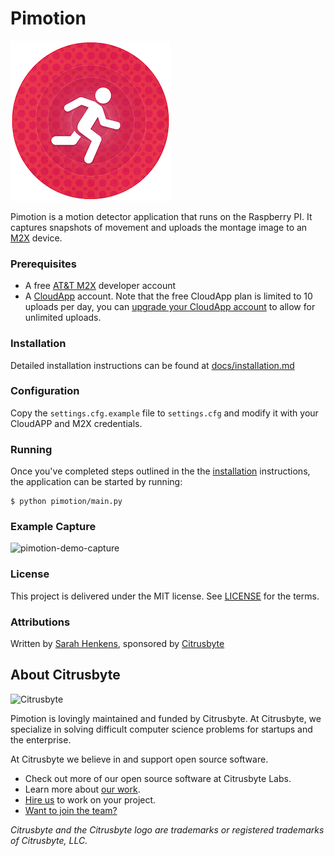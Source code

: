 Pimotion
========

![PIMotion Logo](docs/logo-256.png?raw=true)

Pimotion is a motion detector application that runs on the Raspberry PI. It captures snapshots of movement and uploads the montage image to an [M2X](https://m2x.att.com) device.

### Prerequisites

* A free [AT&T M2X](https://m2x.att.com) developer account
* A [CloudApp](https://www.getcloudapp.com/) account. Note that the free CloudApp plan is limited to 10 uploads per day, you can [upgrade your CloudApp account](https://www.getcloudapp.com/plans) to allow for unlimited uploads.

### Installation

Detailed installation instructions can be found at [docs/installation.md](docs/installation.md)

### Configuration

Copy the `settings.cfg.example` file to `settings.cfg` and modify it with your CloudAPP and M2X credentials.

### Running

Once you've completed steps outlined in the the [installation](docs/installation.md) instructions, the application can be started by running:

	$ python pimotion/main.py

### Example Capture
![pimotion-demo-capture](https://raw.githubusercontent.com/citrusbyte/pimotion/master/docs/pimotion-demo-capture.jpg)

### License

This project is delivered under the MIT license. See [LICENSE](LICENSE) for the terms.

### Attributions

Written by [Sarah Henkens](https://github.com/sarahhenkens), sponsored by [Citrusbyte](https://citrusbyte.com/)

## About Citrusbyte

![Citrusbyte](http://i.imgur.com/W6eISI3.png)

Pimotion is lovingly maintained and funded by Citrusbyte.
At Citrusbyte, we specialize in solving difficult computer science problems for startups and the enterprise.

At Citrusbyte we believe in and support open source software.
* Check out more of our open source software at Citrusbyte Labs.
* Learn more about [our work](https://citrusbyte.com/portfolio).
* [Hire us](https://citrusbyte.com/contact) to work on your project.
* [Want to join the team?](http://careers.citrusbyte.com)

*Citrusbyte and the Citrusbyte logo are trademarks or registered trademarks of Citrusbyte, LLC.*

